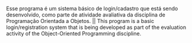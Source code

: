 Esse programa é um sistema básico de login/cadastro que está sendo desenvolvido, como parte de atividade avaliativa da disciplina de Programação Orientada a Objetos. ||  This program is a basic login/registration system that is being developed as part of the evaluation activity of the Object-Oriented Programming discipline.
